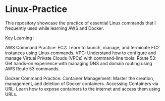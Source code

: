 # Linux-Practice
This repository showcase the practice of essential Linux commands that I frequently used while learning AWS and Docker. 

Key Learning :

AWS Command Practice:
  EC2: Learn to launch, manage, and terminate EC2 instances using Linux commands.
  VPC: Understand how to configure and manage Virtual Private Clouds (VPCs) with command-line tools.
  Route 53: Get hands-on experience with managing DNS and domain routing using AWS Route 53 commands.
  
Docker Command Practice:
  Container Management: Master the creation, management, and deletion of Docker containers.
  Accessing Containers via URL: Learn how to expose containers to the internet and access them using URLs.
